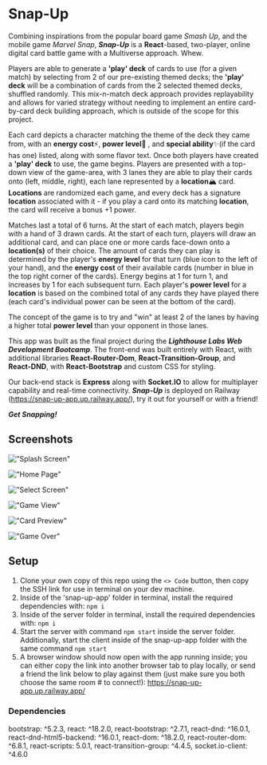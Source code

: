 # Snap-Up

Combining inspirations from the popular board game _Smash Up_, and the mobile game _Marvel Snap_, **_Snap-Up_** is a **React**-based, two-player, online digital card battle game with a Multiverse approach. Whew.

Players are able to generate a **'play' deck** of cards to use (for a given match) by selecting from 2 of our pre-existing themed decks; the **'play' deck** will be a combination of cards from the 2 selected themed decks, shuffled randomly. This mix-n-match deck approach provides replayability and allows for varied strategy without needing to implement an entire card-by-card deck building approach, which is outside of the scope for this project.

Each card depicts a character matching the theme of the deck they came from, with an **energy cost**⚡, **power level**💪 , and **special ability**✨(if the card has one) listed, along with some flavor text. Once both players have created a **'play' deck** to use, the game begins. Players are presented with a top-down view of the game-area, with 3 lanes they are able to play their cards onto (left, middle, right), each lane represented by a **location**🏔️ card. **Locations** are randomized each game, and every deck has a signature **location** associated with it - if you play a card onto its matching **location**, the card will receive a bonus +1 power.

Matches last a total of 6 turns. At the start of each match, players begin with a hand of 3 drawn cards. At the start of each turn, players will draw an additional card, and can place one or more cards face-down onto a **location(s)** of their choice. The amount of cards they can play is determined by the player's **energy level** for that turn (blue icon to the left of your hand), and the **energy cost** of their available cards (number in blue in the top right corner of the cards). Energy begins at 1 for turn 1, and increases by 1 for each subsequent turn. Each player's **power level** for a **location** is based on the combined total of any cards they have played there (each card's individual power can be seen at the bottom of the card).

The concept of the game is to try and "win" at least 2 of the lanes by having a higher total **power level** than your opponent in those lanes.

This app was built as the final project during the **_Lighthouse Labs Web Development Bootcamp_**. The front-end was built entirely with React, with additional libraries **React-Router-Dom**, **React-Transition-Group**, and **React-DND**, with **React-Bootstrap** and custom CSS for styling.

Our back-end stack is **Express** along with **Socket.IO** to allow for multiplayer capability and real-time connectivity. **_Snap-Up_** is deployed on Railway (https://snap-up-app.up.railway.app/), try it out for yourself or with a friend!

**_Get Snapping!_**

## Screenshots

!["Splash Screen"](https://github.com/JesseGiles/snap-up/blob/master/docs/splash-page.PNG?raw=true)

!["Home Page"](https://github.com/JesseGiles/snap-up/blob/master/docs/home-screen.PNG?raw=true)

!["Select Screen"](https://github.com/JesseGiles/snap-up/blob/master/docs/selection-screen.PNG?raw=true)

!["Game View"](https://github.com/JesseGiles/snap-up/blob/master/docs/game-view.PNG?raw=true)

!["Card Preview"](https://github.com/JesseGiles/snap-up/blob/master/docs/card-preview.png?raw=true)

!["Game Over"](https://github.com/JesseGiles/snap-up/blob/master/docs/game-over.PNG?raw=true)

## Setup

1. Clone your own copy of this repo using the `<> Code` button, then copy the SSH link for use in terminal on your dev machine.
2. Inside of the 'snap-up-app' folder in terminal, install the required dependencies with: `npm i`
3. Inside of the server folder in terminal, install the required dependencies with: `npm i`
4. Start the server with command `npm start` inside the server folder. Additionally, start the client inside of the snap-up-app folder with the same command `npm start`
5. A browser window should now open with the app running inside; you can either copy the link into another browser tab to play locally, or send a friend the link below to play against them (just make sure you both choose the same room # to connect!):
   https://snap-up-app.up.railway.app/

### Dependencies

bootstrap: ^5.2.3,
react: ^18.2.0,
react-bootstrap: ^2.7.1,
react-dnd: ^16.0.1,
react-dnd-html5-backend: ^16.0.1,
react-dom: ^18.2.0,
react-router-dom: ^6.8.1,
react-scripts: 5.0.1,
react-transition-group: ^4.4.5,
socket.io-client: ^4.6.0
